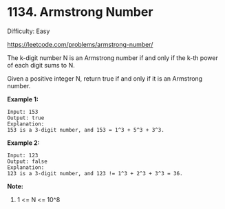 # 1134. Armstrong Number

Difficulty: Easy

https://leetcode.com/problems/armstrong-number/

The k-digit number N is an Armstrong number if and only if the k-th power of each digit sums to N.

Given a positive integer N, return true if and only if it is an Armstrong number.

**Example 1:**
```
Input: 153
Output: true
Explanation: 
153 is a 3-digit number, and 153 = 1^3 + 5^3 + 3^3.
```

**Example 2:**
```
Input: 123
Output: false
Explanation: 
123 is a 3-digit number, and 123 != 1^3 + 2^3 + 3^3 = 36.
```

**Note:**

1. 1 <= N <= 10^8
